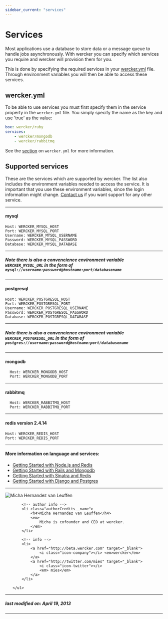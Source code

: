 ```yaml
---
sidebar_current: "services"
---
```


# Services

Most applications use a database to store data or a message queue to handle jobs asynchronously. With wercker you can specify which services you require and wercker will provision them for you.

This is done by specifying the required services in your [wercker.yml](/articles/werckeryml/) file. Through environment variables you will then be able to access these services.

## wercker.yml

To be able to use services you must first specify them in the service property in the `wercker.yml` file. You simply specify the name as the key and use 'true' as the value:


``` yaml
box: wercker/ruby
services:
    - wercker/mongodb
    - wercker/rabbitmq
```

See the [section](/articles/werckeryml/) on `wercker.yml` for more information.

## Supported services

These are the services which are supported by wercker. The list also includes the environment variables needed to access the service. It is important that you use these environment variables, since the login information might change. [Contact us](mailto:pleasemailus@wercker.com) if you want support for any other service.

****

#### mysql


    Host: WERCKER_MYSQL_HOST
    Port: WERCKER_MYSQL_PORT
    Username: WERCKER_MYSQL_USERNAME
    Password: WERCKER_MYSQL_PASSWORD
    Database: WERCKER_MYSQL_DATABASE

****
##### Note there is also a convencience environment variable `WERCKER_MYSQL_URL` in the form of `mysql://username:password@hostname:port/databasename`
****

#### postgresql


    Host: WERCKER_POSTGRESQL_HOST
    Port: WERCKER_POSTGRESQL_PORT
    Username: WERCKER_POSTGRESQL_USERNAME
    Password: WERCKER_POSTGRESQL_PASSWORD
    Database: WERCKER_POSTGRESQL_DATABASE


****
##### Note there is also a convencience environment variable `WERCKER_POSTGRESQL_URL` in the form of `postgres://username:password@hostname:port/databasename`
****

#### mongodb

      Host: WERCKER_MONGODB_HOST
      Port: WERCKER_MONGODB_PORT


****

#### rabbitmq

      Host: WERCKER_RABBITMQ_HOST
      Port: WERCKER_RABBITMQ_PORT


****

#### redis version 2.4.14

    Host: WERCKER_REDIS_HOST
    Port: WERCKER_REDIS_PORT

****


#### More information on language and services:

* [Getting Started with Node.js and Redis](/articles/languages/nodejs/nodejs-redis.html)
* [Getting Started with Rails and Mongodb](/articles/languages/ruby/rails-mongoid.html)
* [Getting Started with Sinatra and Redis](/articles/languages/ruby/sinatra-redis.html)
* [Getting Started with Django and Postgres](/articles/languages/python/django-postgres.html)


-------

<div class="authorCredits">
    <span class="profile-picture">
        <img src="https://secure.gravatar.com/avatar/d4b19718f9748779d7cf18c6303dc17f?d=identicon&s=192" alt="Micha Hernandez van Leuffen"/>
    </span>
    <ul class="authorCredits">

        <!-- author info -->
        <li class="authorCredits__name">
            <h4>Micha Hernandez van Leuffen</h4>
            <em>
                Micha is cofounder and CEO at wercker.
            </em>
        </li>

        <!-- info -->
        <li>
            <a href="http://beta.wercker.com" target="_blank">
                <i class="icon-company"></i> <em>wercker</em>
            </a>
            <a href="http://twitter.com/mies" target="_blank">
                <i class="icon-twitter"></i>
                <em> mies</em>
            </a>
        </li>

    </ul>
</div>

-------
##### last modified on: April 19, 2013
-------
